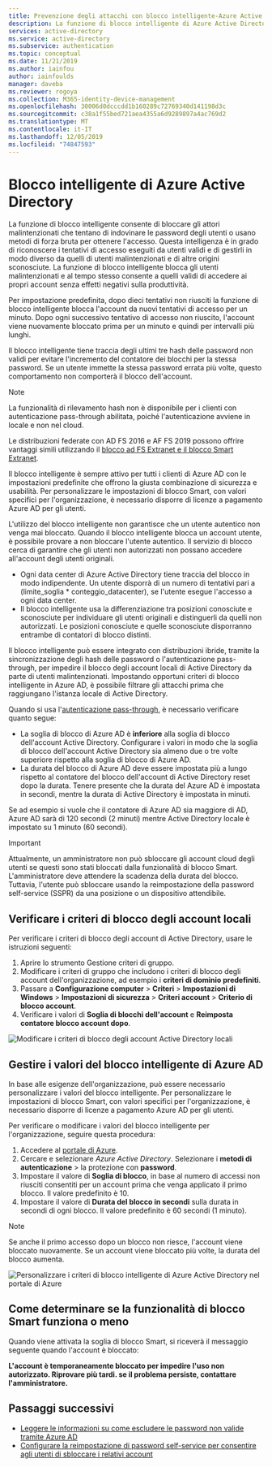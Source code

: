 ```yaml
---
title: Prevenzione degli attacchi con blocco intelligente-Azure Active Directory
description: La funzione di blocco intelligente di Azure Active Directory consente di proteggere le organizzazioni da eventuali attacchi di forza bruta costituiti da tentativi di indovinare le password
services: active-directory
ms.service: active-directory
ms.subservice: authentication
ms.topic: conceptual
ms.date: 11/21/2019
ms.author: iainfou
author: iainfoulds
manager: daveba
ms.reviewer: rogoya
ms.collection: M365-identity-device-management
ms.openlocfilehash: 30006d0dcccdd1b160289c72769340d141198d3c
ms.sourcegitcommit: c38a1f55bed721aea4355a6d9289897a4ac769d2
ms.translationtype: MT
ms.contentlocale: it-IT
ms.lasthandoff: 12/05/2019
ms.locfileid: "74847593"
---
```

# <a name="azure-active-directory-smart-lockout"></a>Blocco intelligente di Azure Active Directory

La funzione di blocco intelligente consente di bloccare gli attori malintenzionati che tentano di indovinare le password degli utenti o usano metodi di forza bruta per ottenere l'accesso. Questa intelligenza è in grado di riconoscere i tentativi di accesso eseguiti da utenti validi e di gestirli in modo diverso da quelli di utenti malintenzionati e di altre origini sconosciute. La funzione di blocco intelligente blocca gli utenti malintenzionati e al tempo stesso consente a quelli validi di accedere ai propri account senza effetti negativi sulla produttività.

Per impostazione predefinita, dopo dieci tentativi non riusciti la funzione di blocco intelligente blocca l'account da nuovi tentativi di accesso per un minuto. Dopo ogni successivo tentativo di accesso non riuscito, l'account viene nuovamente bloccato prima per un minuto e quindi per intervalli più lunghi.

Il blocco intelligente tiene traccia degli ultimi tre hash delle password non validi per evitare l'incremento del contatore dei blocchi per la stessa password. Se un utente immette la stessa password errata più volte, questo comportamento non comporterà il blocco dell'account.

 > [!NOTE]
 > La funzionalità di rilevamento hash non è disponibile per i clienti con autenticazione pass-through abilitata, poiché l'autenticazione avviene in locale e non nel cloud.

Le distribuzioni federate con AD FS 2016 e AF FS 2019 possono offrire vantaggi simili utilizzando il [blocco ad FS Extranet e il blocco Smart Extranet](https://docs.microsoft.com/windows-server/identity/ad-fs/operations/configure-ad-fs-extranet-smart-lockout-protection).

Il blocco intelligente è sempre attivo per tutti i clienti di Azure AD con le impostazioni predefinite che offrono la giusta combinazione di sicurezza e usabilità. Per personalizzare le impostazioni di blocco Smart, con valori specifici per l'organizzazione, è necessario disporre di licenze a pagamento Azure AD per gli utenti.

L'utilizzo del blocco intelligente non garantisce che un utente autentico non venga mai bloccato. Quando il blocco intelligente blocca un account utente, è possibile provare a non bloccare l'utente autentico. Il servizio di blocco cerca di garantire che gli utenti non autorizzati non possano accedere all'account degli utenti originali.  

* Ogni data center di Azure Active Directory tiene traccia del blocco in modo indipendente. Un utente disporrà di un numero di tentativi pari a (limite_soglia * conteggio_datacenter), se l'utente esegue l'accesso a ogni data center.
* Il blocco intelligente usa la differenziazione tra posizioni conosciute e sconosciute per individuare gli utenti originali e distinguerli da quelli non autorizzati. Le posizioni conosciute e quelle sconosciute disporranno entrambe di contatori di blocco distinti.

Il blocco intelligente può essere integrato con distribuzioni ibride, tramite la sincronizzazione degli hash delle password o l'autenticazione pass-through, per impedire il blocco degli account locali di Active Directory da parte di utenti malintenzionati. Impostando opportuni criteri di blocco intelligente in Azure AD, è possibile filtrare gli attacchi prima che raggiungano l'istanza locale di Active Directory.

Quando si usa l'[autenticazione pass-through](../hybrid/how-to-connect-pta.md), è necessario verificare quanto segue:

* La soglia di blocco di Azure AD è **inferiore** alla soglia di blocco dell'account Active Directory. Configurare i valori in modo che la soglia di blocco dell'account Active Directory sia almeno due o tre volte superiore rispetto alla soglia di blocco di Azure AD. 
* La durata del blocco di Azure AD deve essere impostata più a lungo rispetto al contatore del blocco dell'account di Active Directory reset dopo la durata. Tenere presente che la durata del Azure AD è impostata in secondi, mentre la durata di Active Directory è impostata in minuti. 

Se ad esempio si vuole che il contatore di Azure AD sia maggiore di AD, Azure AD sarà di 120 secondi (2 minuti) mentre Active Directory locale è impostato su 1 minuto (60 secondi).

> [!IMPORTANT]
> Attualmente, un amministratore non può sbloccare gli account cloud degli utenti se questi sono stati bloccati dalla funzionalità di blocco Smart. L'amministratore deve attendere la scadenza della durata del blocco. Tuttavia, l'utente può sbloccare usando la reimpostazione della password self-service (SSPR) da una posizione o un dispositivo attendibile.

## <a name="verify-on-premises-account-lockout-policy"></a>Verificare i criteri di blocco degli account locali

Per verificare i criteri di blocco degli account di Active Directory, usare le istruzioni seguenti:

1. Aprire lo strumento Gestione criteri di gruppo.
2. Modificare i criteri di gruppo che includono i criteri di blocco degli account dell'organizzazione, ad esempio i **criteri di dominio predefiniti**.
3. Passare a **Configurazione computer** > **Criteri** > **Impostazioni di Windows** > **Impostazioni di sicurezza** > **Criteri account** > **Criterio di blocco account**.
4. Verificare i valori di **Soglia di blocchi dell'account** e **Reimposta contatore blocco account dopo**.

![Modificare i criteri di blocco degli account Active Directory locali](./media/howto-password-smart-lockout/active-directory-on-premises-account-lockout-policy.png)

## <a name="manage-azure-ad-smart-lockout-values"></a>Gestire i valori del blocco intelligente di Azure AD

In base alle esigenze dell'organizzazione, può essere necessario personalizzare i valori del blocco intelligente. Per personalizzare le impostazioni di blocco Smart, con valori specifici per l'organizzazione, è necessario disporre di licenze a pagamento Azure AD per gli utenti.

Per verificare o modificare i valori del blocco intelligente per l'organizzazione, seguire questa procedura:

1. Accedere al [portale di Azure](https://portal.azure.com).
1. Cercare e selezionare *Azure Active Directory*. Selezionare i **metodi di autenticazione** > la protezione con **password**.
1. Impostare il valore di **Soglia di blocco**, in base al numero di accessi non riusciti consentiti per un account prima che venga applicato il primo blocco. Il valore predefinito è 10.
1. Impostare il valore di **Durata del blocco in secondi** sulla durata in secondi di ogni blocco. Il valore predefinito è 60 secondi (1 minuto).

> [!NOTE]
> Se anche il primo accesso dopo un blocco non riesce, l'account viene bloccato nuovamente. Se un account viene bloccato più volte, la durata del blocco aumenta.

![Personalizzare i criteri di blocco intelligente di Azure Active Directory nel portale di Azure](./media/howto-password-smart-lockout/azure-active-directory-custom-smart-lockout-policy.png)

## <a name="how-to-determine-if-the-smart-lockout-feature-is-working-or-not"></a>Come determinare se la funzionalità di blocco Smart funziona o meno

Quando viene attivata la soglia di blocco Smart, si riceverà il messaggio seguente quando l'account è bloccato:

**L'account è temporaneamente bloccato per impedire l'uso non autorizzato. Riprovare più tardi. se il problema persiste, contattare l'amministratore.**

## <a name="next-steps"></a>Passaggi successivi

* [Leggere le informazioni su come escludere le password non valide tramite Azure AD](howto-password-ban-bad.md)
* [Configurare la reimpostazione di password self-service per consentire agli utenti di sbloccare i relativi account](quickstart-sspr.md)
